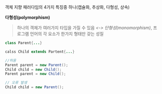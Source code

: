 객체 지향 패러다임의 4가지 특징중 하나(캡슐화, 추상화, 다형성, 상속)

**다형성(polymorphism)**
>하나의 객체가 여러가지 타입을 가질 수 있음
>*<-> 단형성(monomorphism)*, 프로그램 언어의 각 요소가 한가지 형태만 갖는 성질

```JAVA
class Parent{...}

calss Child extends Partent{...}

//허용
Parent parent = new Parent();
Child child = new Child();
Parent parent = new Child();

// 오류 발생
Child child = new Parent();
```